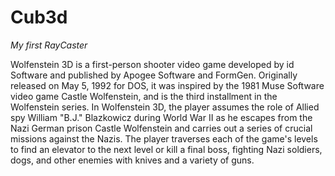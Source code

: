 # Cub3d
*My first RayCaster*

Wolfenstein 3D is a first-person shooter video game developed by id Software and published by Apogee Software and FormGen.
Originally released on May 5, 1992 for DOS, it was inspired by the 1981 Muse Software video game Castle Wolfenstein, and is the third installment in the Wolfenstein series.
In Wolfenstein 3D, the player assumes the role of Allied spy William "B.J." Blazkowicz during World War II as he escapes from the Nazi German prison Castle Wolfenstein and carries out a series of crucial missions against the Nazis.
The player traverses each of the game's levels to find an elevator to the next level or kill a final boss, fighting Nazi soldiers, dogs, and other enemies with knives and a variety of guns.
